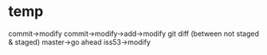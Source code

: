 # temp
commit->modify
commit->modify->add->modify
git diff (between not staged & staged)
master->go ahead
iss53->modify
